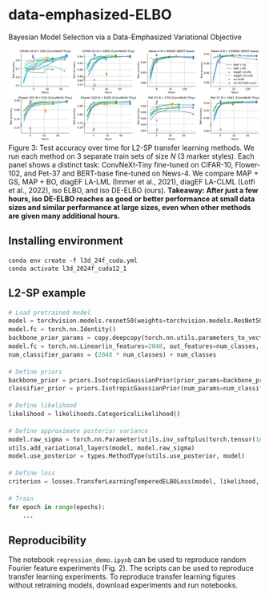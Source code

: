# data-emphasized-ELBO
Bayesian Model Selection via a Data-Emphasized Variational Objective

![Figure 2](./notebooks/computational_time_comparison.png)
Figure 3: Test accuracy over time for L2-SP transfer learning methods. We run each method on 3 separate train sets of size $N$ (3 marker styles). Each panel shows a distinct task: ConvNeXt-Tiny fine-tuned on CIFAR-10, Flower-102, and Pet-37 and BERT-base fine-tuned on News-4. We compare MAP + GS, MAP + BO, diagEF LA-LML (Immer et al., 2021), diagEF LA-CLML (Lotfi et al., 2022), iso ELBO, and iso DE-ELBO (ours). **Takeaway: After just a few hours, iso DE-ELBO reaches as good or better performance at small data sizes and similar performance at large sizes, even when other methods are given many additional hours.**

## Installing environment
```
conda env create -f l3d_24f_cuda.yml
conda activate l3d_2024f_cuda12_1
```

## L2-SP example
```python
# Load pretrained model
model = torchvision.models.resnet50(weights=torchvision.models.ResNet50_Weights.IMAGENET1K_V1)
model.fc = torch.nn.Identity()
backbone_prior_params = copy.deepcopy(torch.nn.utils.parameters_to_vector(model.parameters()).detach()).to(device)
model.fc = torch.nn.Linear(in_features=2048, out_features=num_classes, bias=True)
num_classifier_params = (2048 * num_classes) + num_classes

# Define priors
backbone_prior = priors.IsotropicGaussianPrior(prior_params=backbone_prior_params, prior_variance=1.0)
classifier_prior = priors.IsotropicGaussianPrior(num_params=num_classifier_params, prior_variance=1.0)

# Define likelihood
likelihood = likelihoods.CategoricalLikelihood()

# Define approximate posterior variance
model.raw_sigma = torch.nn.Parameter(utils.inv_softplus(torch.tensor(1e-4, device=device)))
utils.add_variational_layers(model, model.raw_sigma)
model.use_posterior = types.MethodType(utils.use_posterior, model)

# Define loss
criterion = losses.TransferLearningTemperedELBOLoss(model, likelihood, backbone_prior, classifier_prior, kappa=D/N)

# Train
for epoch in range(epochs):
    ...
```

## Reproducibility
The notebook `regression_demo.ipynb` can be used to reproduce random Fourier feature experiments (Fig. 2). The scripts can be used to reproduce transfer learning experiments. To reproduce transfer learning figures without retraining models, download experiments and run notebooks.
